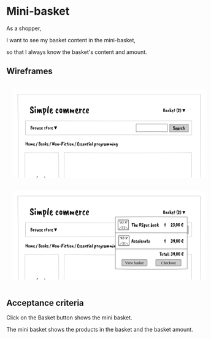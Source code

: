 # Mini-basket

As a shopper,

I want to see my basket content in the mini-basket,

so that I always know the basket's content and amount.

## Wireframes

<center>
<img src="wireframes/plp.png" style="width:520px; margin:16px">
<img src="wireframes/plp__mini-basket.png" style="width:520px; margin:16px">
</center>



## Acceptance criteria

Click on the Basket button shows the mini basket.

The mini basket shows the products in the basket and the basket amount.
